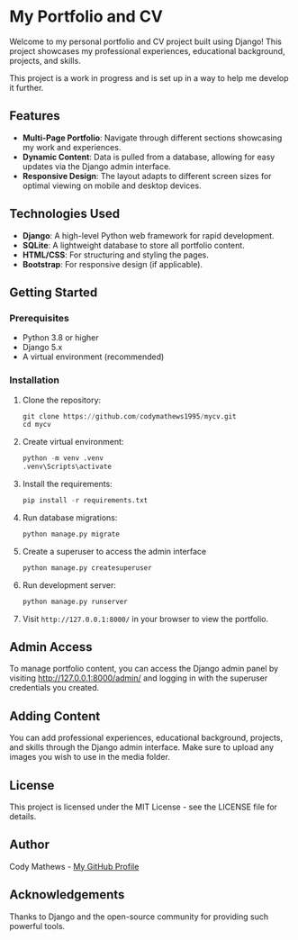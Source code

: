 # My Portfolio and CV

Welcome to my personal portfolio and CV project built using Django! This project showcases my professional experiences, educational background, projects, and skills. 

This project is a work in progress and is set up in a way to help me develop it further.

## Features

- **Multi-Page Portfolio**: Navigate through different sections showcasing my work and experiences.
- **Dynamic Content**: Data is pulled from a database, allowing for easy updates via the Django admin interface.
- **Responsive Design**: The layout adapts to different screen sizes for optimal viewing on mobile and desktop devices.

## Technologies Used

- **Django**: A high-level Python web framework for rapid development.
- **SQLite**: A lightweight database to store all portfolio content.
- **HTML/CSS**: For structuring and styling the pages.
- **Bootstrap**: For responsive design (if applicable).

## Getting Started

### Prerequisites

- Python 3.8 or higher
- Django 5.x
- A virtual environment (recommended)

### Installation

1. Clone the repository:
   ```python
   git clone https://github.com/codymathews1995/mycv.git
   cd mycv
    ```

2. Create virtual environment:
    ```python
    python -m venv .venv
    .venv\Scripts\activate
    ```

3. Install the requirements:
    ```python
    pip install -r requirements.txt
    ```

4. Run database migrations:
    ```python
    python manage.py migrate
    ```

5. Create a superuser to access the admin interface
    ```python
    python manage.py createsuperuser
    ```

6. Run development server:
    ```python
    python manage.py runserver
    ```

7. Visit `http://127.0.0.1:8000/` in your browser to view the portfolio.

## Admin Access

To manage portfolio content, you can access the Django admin panel by visiting http://127.0.0.1:8000/admin/ and logging in with the superuser credentials you created.

## Adding Content

You can add professional experiences, educational background, projects, and skills through the Django admin interface. Make sure to upload any images you wish to use in the media folder.

## License
This project is licensed under the MIT License - see the LICENSE file for details.

## Author

Cody Mathews - [My GitHub Profile](https://github.com/codymathews1995)

## Acknowledgements
Thanks to Django and the open-source community for providing such powerful tools.